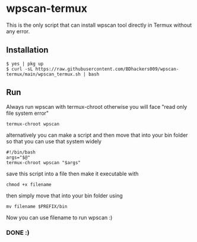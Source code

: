 # wpscan-termux
This is the only script that can install wpscan tool directly in Termux without any error.

## Installation

```
$ yes | pkg up
$ curl -sL https://raw.githubusercontent.com/BDhackers009/wpscan-termux/main/wpscan_termux.sh | bash

```

## Run
Always run wpscan with termux-chroot otherwise you will face "read only file system error"

```
termux-chroot wpscan
```
alternatively you can make a script and then move that into your bin folder so that you can use that system widely

```
#!/bin/bash
args="$@"
termux-chroot wpscan "$args"
```
save this script into a file then make it executable with
 ```
chmod +x filename
```
then simply move that into your bin folder using
```
mv filename $PREFIX/bin
```
Now you can use filename to run wpscan :)
### DONE :)
